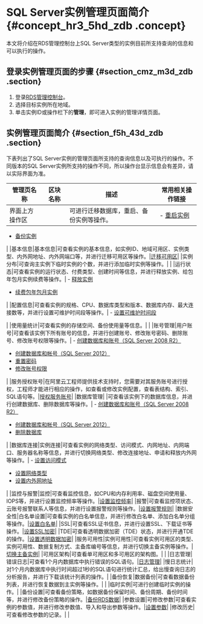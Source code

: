 # SQL Server实例管理页面简介 {#concept_hr3_5hd_zdb .concept}

本文将介绍在RDS管理控制台上SQL Server类型的实例目前所支持查询的信息和可以执行的操作。

## 登录实例管理页面的步骤 {#section_cmz_m3d_zdb .section}

1.  登录[RDS管理控制台](http://rds.console.aliyun.com/?spm=5176.doc26126.2.3.Kca631)。
2.  选择目标实例所在地域。
3.  单击实例ID或操作栏下的**管理**，即可进入实例的管理详情页面。

## 实例管理页面简介 {#section_f5h_43d_zdb .section}

下表列出了SQL Server实例的管理页面所支持的查询信息以及可执行的操作。不同版本的SQL Server实例所支持的操作不同，所以操作台显示信息会有差异，请以实际界面为准。

|管理页名称|区块名称|描述|常用相关操作链接|
|-----|----|--|--------|
|界面上方操作区| |可进行迁移数据库，重启、备份实例等操作。| -   [重启实例](https://www.alibabacloud.com/help/zh/doc-detail/26177.htm)
-   [备份实例](https://www.alibabacloud.com/help/zh/doc-detail/26206.htm)

 |
|基本信息|基本信息|可查看实例的基本信息，如实例ID、地域可用区、实例类型、内外网地址、内外网端口等，并进行迁移可用区等操作。|[迁移可用区](https://www.alibabacloud.com/help/zh/doc-detail/26181.htm)|
|实例分布|可查询主实例下临时实例的个数，并进行添加临时实例等操作。| |
|运行状态|可查看实例的运行状态、付费类型、创建时间等信息，并进行释放实例、给包年包月实例续费等操作。| -   [释放实例](https://www.alibabacloud.com/help/zh/doc-detail/26184.htm)
-   [续费包年包月实例](https://www.alibabacloud.com/help/zh/doc-detail/26118.htm)

 |
|配置信息|可查看实例的规格、CPU、数据库类型和版本、数据库内存、最大连接数等，并进行设置可维护时间段等操作。| -   [设置可维护时间段](https://www.alibabacloud.com/help/zh/doc-detail/26180.htm)

 |
|使用量统计|可查看实例的存储空间、备份使用量等信息。| |
|账号管理|用户账号|可查看该实例下所有账号的信息，并进行创建账号、修改账号密码、删除账号、修改账号权限等操作。| -   [创建数据库和账号（SQL Server 2008 R2）](https://www.alibabacloud.com/help/zh/doc-detail/26145.htm)
-   [创建数据库和帐号（SQL Server 2012）](https://www.alibabacloud.com/help/zh/doc-detail/43164.htm)
-   [重置密码](https://www.alibabacloud.com/help/zh/doc-detail/26187.htm)
-   [修改账号权限](https://www.alibabacloud.com/help/zh/doc-detail/26188.htm)

 |
|服务授权账号|在阿里云工程师提供技术支持时，您需要对其服务账号进行授权，工程师才能进行相应的操作，如查看或修改实例配置，查看表结构、索引、SQL语句等。|[授权服务账号](https://www.alibabacloud.com/help/zh/doc-detail/35152.htm)|
|数据库管理| |可查看该实例下的数据库信息，并进行创建数据库、删除数据库等操作。| -   [创建数据库和账号（SQL Server 2008 R2）](https://www.alibabacloud.com/help/zh/doc-detail/26145.htm)
-   [创建数据库和帐号（SQL Server 2012）](https://www.alibabacloud.com/help/zh/doc-detail/43164.htm)
-   [删除数据库](https://www.alibabacloud.com/help/zh/doc-detail/26191.htm)

 |
|数据库连接|实例连接|可查看实例的网络类型、访问模式、内网地址、内网端口、服务器名称等信息，并进行切换网络类型、修改连接地址、申请和释放内外网等操作。| -   [设置访问模式](https://www.alibabacloud.com/help/zh/doc-detail/26193.htm)
-   [设置网络类型](https://www.alibabacloud.com/help/zh/doc-detail/26194.htm)
-   [设置内外网地址](https://www.alibabacloud.com/help/zh/doc-detail/26195.htm)

 |
|监控与报警|监控|可查看监控信息，如CPU和内存利用率、磁盘空间使用量、IOPS等，并进行设置监控频率等操作。|[设置监控频率](https://www.alibabacloud.com/help/zh/doc-detail/26200.htm)|
|报警|可查看监控项状态、云账号报警联系人等信息，并进行设置报警规则等操作。|[设置报警规则](https://www.alibabacloud.com/help/zh/doc-detail/26201.htm)|
|数据安全性|白名单设置|可查看实例的白名单信息，并进行修改白名单、添加白名单分组等操作。|[设置白名单](https://www.alibabacloud.com/help/zh/doc-detail/26198.htm)|
|SSL|可查看SSL证书信息，并进行设置SSL、下载证书等操作。|[设置SSL加密](https://www.alibabacloud.com/help/zh/doc-detail/32474.htm)|
|TDE|可查看透明数据加密（TDE）状态，并进行开通TDE的操作。|[设置透明数据加密](https://www.alibabacloud.com/help/zh/doc-detail/33510.htm)|
|服务可用性|实例可用性|可查看实例可用区的类型、实例可用性、数据复制方式、主备库编号等信息，并进行切换主备实例等操作。|[切换主备实例](https://www.alibabacloud.com/help/zh/doc-detail/26182.htm)|
|可用区架构|可查看单可用区和多可用区的架构图。| |
|日志管理|错误日志|可查看1个月内数据库中执行错误的SQL语句。|[日志管理](https://www.alibabacloud.com/help/zh/doc-detail/26203.htm)|
|慢日志统计|对1个月内数据库中执行时间超过1秒的SQL语句进行统计汇总，给出慢查询日志的分析报告，并进行下载该统计列表的操作。|
|备份恢复|数据备份|可查看数据备份列表，并进行恢复数据到主实例等操作。| |
|临时实例|可进行创建临时实例的操作。|
|备份设置|可查看备份策略，如数据备份保留时间、备份周期、备份时间等，并进行修改备份策略的操作。|[备份RDS数据](https://www.alibabacloud.com/help/zh/doc-detail/26206.htm)|
|参数设置|可修改参数|可查看实例的参数值，并进行修改参数值、导入和导出参数等操作。|[设置参数](https://www.alibabacloud.com/help/zh/doc-detail/26179.htm)|
|修改历史|可查看修改参数的记录。| |

